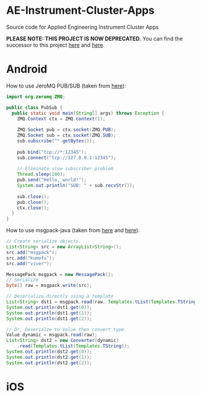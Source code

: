 # AE-Instrument-Cluster-Apps
Source code for Applied Engineering Instrument Cluster Apps

**PLEASE NOTE: THIS PROJECT IS NOW DEPRECATED.**
You can find the successor to this project [here](https://github.com/appliedengineering/iOS-Applied-Engineering-App) and [here](https://github.com/appliedengineering/Android-Applied-Engineering-App).

# Android

How to use JeroMQ PUB/SUB (taken from [here](https://github.com/trevorbernard/jeromq-examples/blob/master/src/main/java/com/trevorbernard/PubSub.java)):
```java
import org.zeromq.ZMQ;

public class PubSub {
  public static void main(String[] args) throws Exception {
    ZMQ.Context ctx = ZMQ.context(1);
    
    ZMQ.Socket pub = ctx.socket(ZMQ.PUB);
    ZMQ.Socket sub = ctx.socket(ZMQ.SUB);
    sub.subscribe("".getBytes());
    
    pub.bind("tcp://*:12345");
    sub.connect("tcp://127.0.0.1:12345");
    
    // Eliminate slow subscriber problem
    Thread.sleep(100);
    pub.send("Hello, world!");
    System.out.println("SUB: " + sub.recvStr());
    
    sub.close();
    pub.close();
    ctx.close();
  }
}
```

How to use msgpack-java (taken from [here](https://msgpack.org/) and [here](https://github.com/msgpack/msgpack-java)):
```java 
// Create serialize objects.
List<String> src = new ArrayList<String>();
src.add("msgpack");
src.add("kumofs");
src.add("viver");

MessagePack msgpack = new MessagePack();
// Serialize
byte[] raw = msgpack.write(src);

// Deserialize directly using a template
List<String> dst1 = msgpack.read(raw, Templates.tList(Templates.TString));
System.out.println(dst1.get(0));
System.out.println(dst1.get(1));
System.out.println(dst1.get(2));

// Or, Deserialze to Value then convert type.
Value dynamic = msgpack.read(raw);
List<String> dst2 = new Converter(dynamic)
    .read(Templates.tList(Templates.TString));
System.out.println(dst2.get(0));
System.out.println(dst2.get(1));
System.out.println(dst2.get(2));
```

# iOS
